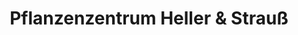 ---
title: "Pflanzenzentrum Heller & Strauß"
url: /neuhaus/pflanzenzentrum-heller-und-strauss/
shop: Blumen
---